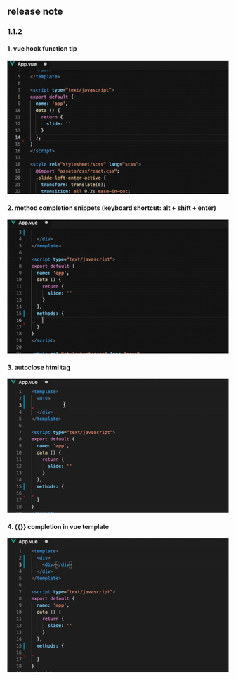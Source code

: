 ## release note
### 1.1.2
#### 1. vue hook function tip
![](../examples/hook-function.gif)
#### 2. method completion snippets (keyboard shortcut: alt + shift + enter)
![](../examples/methods.gif)
#### 3. autoclose html tag
![](../examples/autoclose.gif)
#### 4. {{}} completion in vue template
![](../examples/{{}}.gif)